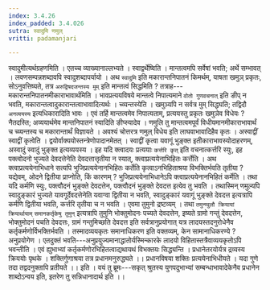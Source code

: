 ```yaml
---
index: 3.4.26
index_padded: 3.4.026
sutra: स्वादुमि णमुल्
vritti: padamanjari

---
```

स्वादुमीत्यर्थग्रहणमिति । एतच्च व्याख्यानाल्लभ्यते । स्वाद्वर्थेष्विति । मान्तत्वमपि सर्वेषां भवति; अर्थे सम्भावत् । लवणसम्पन्नशब्दावपि स्वादुशब्दापर्यायो । अथ `स्वादुमि` इति मकारान्तनिपातनं किमर्थम्, याषता खमुञ् प्रकृतः, सोऽनुवत्तिष्यते, तत्र `अरुद्विषदजन्तस्य मुम्` इति मान्तत्वं सिद्धमिति ? तत्राह---मकारान्तनिपातनमीकाराभावार्थमिति । भावप्रत्ययविषये मान्तत्वे निपात्यमाने `वोतो गुणवचनात्` इति ङीप् न भवति, मकारान्तत्वादुकारान्तत्वाभावादित्यर्थः । च्व्यन्तस्येति । खमुञ्यपि न सर्वत्र मुम् सिद्ध्यति; तद्विदौ `अनव्ययस्य` इत्यधिकारादिति भावः । एवं तर्हि मान्तत्वमेव निपात्यताम्, प्रत्ययस्तु प्रकृतः खमुञेव विधेयः ? नैतदस्ति; अव्ययार्थमेव मान्तनिपातनं स्यादिति ङीप्स्यादेव । णमुलि तु मान्तत्वमपूर्वं विधीयमानमीकाराभावार्थं च च्व्यन्तस्य च मकारान्तार्थं विज्ञायते । अवश्यं चोत्तरत्र णमुल् विधेय इति लाघवाभावादिहैव कृतः । अस्वाद्वीं स्वाद्वीं कृत्वेति । द्वयोर्वाक्ययोस्तन्त्रेणोपादानमेतत् । स्वाद्वीं कृत्वा यवागूं भुङ्क्त इतीकाराभावस्योदाहरणम्, अस्वादुं स्वादुं भुङ्क्त इत्यव्ययस्य । इह यदि क्त्वादयः प्रत्ययाः `कर्त्तरि कृत्` इति वचनात्कर्त्तरि स्युः, इह पक्त्वोदनो भुज्यते देवदत्तेनेति देवदत्तात्तृतीया न स्यात्, क्त्वाप्रत्ययेनाभिहितः कर्त्तेति । अथ क्त्वाप्रत्ययेनाभिधाने सत्यपि भुजिप्रत्ययेनानभिहितः कर्तेति कृत्वाऽनभिहिताश्रया विभक्तिर्भवति तृतीया ? यद्येवम्, ओदने द्वितीया प्राप्नोति, किं कारणम् ? भुजिप्रत्ययेनाभिधानेऽपि क्त्वाप्रत्ययेनानभिहितं कर्मेति । तथा यदि कर्मणि स्युः, पक्त्वौदनं भुङ्क्ते देवदत्तेन, पक्त्वौदनं भुङ्क्ते देवदत्त इत्येव तु भवति । तथास्मिन् णमुल्यपि स्वादुङ्कारं भुज्यते यावगूर्देवदत्तेनेति यवाग्वा द्वितीया न भवति, स्वादुङ्कारं यवागूं भुङ्क्ते देवदत्त इत्यत्रापि कर्मणि द्वितीया भवति, कर्त्तरि तृतीया च न भवति । एवमा तुमुनो द्रष्टव्यम् । तथा `तमुन्ण्वुलौ क्रियायां क्रियार्थायाम्` `समानकर्तृकेषु तुमुन्` इत्यत्रापि तुमुनि भोक्तुमोदनः पच्यते देवदत्तेन, इष्यते ग्रामो गन्तुं देवदत्तेन, भोक्तुमोदनं पचति देवदत्तः, ग्रामं गन्तुमिच्छति देवदत्त इति सर्वत्रानुप्रयोगात् यत्र लादयस्तदनुरोधेनैव कर्तृकर्मणोर्विभक्तिर्भवति । तस्मादव्ययकृतः समानाधिकरण इति वक्तव्यम्, केन सामानाधिकरण्ये ? अनुप्रयोगेण । एतदुक्तं भवति---अनुप्रयुज्यमानाद्धातोर्यस्मिन्कारके लादयो विहितास्तत्रैवाव्ययकृतोऽपि भवन्तीति । एवं ह्युभाभ्यां कर्तृकर्मणोरभिहितत्वाद्यथायथं विभक्तयः सिद्ध्यन्ति ।
प्रधानेतरयोर्यत्र द्रव्यस्य क्रिययोः पृथके ।
शक्तिर्गुणाश्रया तत्र प्रधानमनुरुद्ध्यते ।।
प्रधानविषया शक्तिः प्रत्ययेनाभिधीयते ।
यदा गुणे तदा तद्वदनुक्तापि प्रतीयते ।। इति ।
वयं तु ब्रूमः---सकृत् श्रुतस्य युगपदुभाभ्यां सम्बन्धाभावादेकेनैव प्रधानेन शाब्दोऽन्वय इति, इतरेण तु सन्निधानादार्थ इति ।।